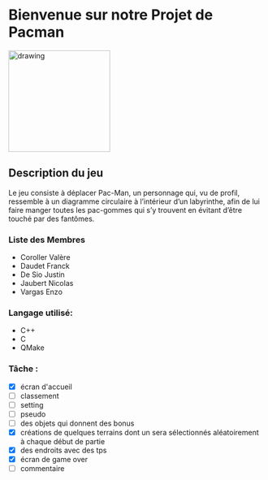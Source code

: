 # Bienvenue sur notre Projet de Pacman 
<img src="https://i1.wp.com/css-tricks.com/wp-content/uploads/2019/11/pacman.png?fit=1200%2C600&ssl=1" alt="drawing" height="200"/>

## Description du jeu
Le jeu consiste à déplacer Pac-Man, un personnage qui, vu de profil, ressemble à un diagramme circulaire à l’intérieur d’un labyrinthe, afin de lui faire manger toutes les pac-gommes qui s’y trouvent en évitant d’être touché par des fantômes.



### Liste des Membres
* Coroller  Valère
* Daudet Franck
* De Sio Justin
* Jaubert Nicolas
* Vargas Enzo


### Langage utilisé:
* C++
* C
* QMake

### Tâche :
- [x] écran d'accueil
- [ ] classement
- [ ] setting
- [ ] pseudo
- [ ] des objets qui donnent des bonus
- [x] créations de quelques terrains dont un sera sélectionnés aléatoirement à chaque début de partie
- [x] des endroits avec des tps
- [x] écran de game over
- [ ] commentaire 
